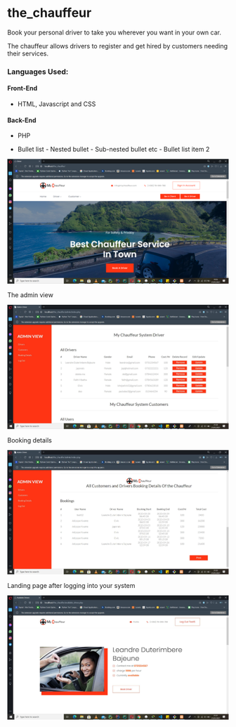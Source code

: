 # the_chauffeur #

Book your personal driver to take you wherever you want in your own car.

The chauffeur allows drivers to register and get hired by customers needing their services.

### Languages Used: ###


  #### Front-End ####
  
  * HTML, Javascript and CSS
      
  #### Back-End ####
  
  * PHP
      
   - Bullet list
              - Nested bullet
                  - Sub-nested bullet etc
          - Bullet list item 2 


![home_page_image](https://github.com/ADeogratias/the_chauffeur/blob/master/img/the%20chauffeurimg1.png)

The admin view

![admin_view_page](https://github.com/ADeogratias/the_chauffeur/blob/master/img/the%20chauffeurimg2.JPG)

Booking details

![booking_details](https://github.com/ADeogratias/the_chauffeur/blob/master/img/the%20chauffeurimg3.JPG)

Landing page after logging into your system

![login_landing_page](https://github.com/ADeogratias/the_chauffeur/blob/master/img/the%20chauffeurimg4.JPG)
